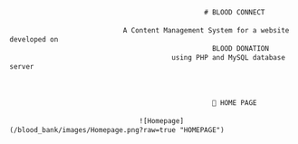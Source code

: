                                                     # BLOOD CONNECT

                                A Content Management System for a website developed on
                                                      BLOOD DONATION
                                            using PHP and MySQL database server

                                                      
                                                      
                                                      	HOME PAGE
                                                      
                                    ![Homepage](/blood_bank/images/Homepage.png?raw=true "HOMEPAGE")
        
                                                      
